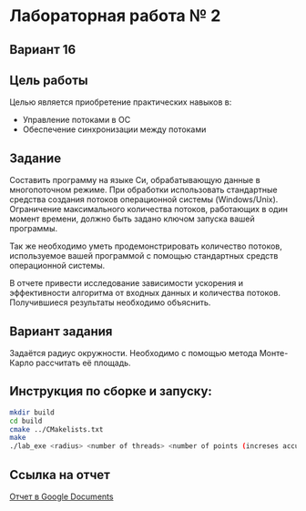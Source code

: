 # Лабораторная работа № 2
## Вариант 16

## Цель работы
Целью является приобретение практических навыков в:
* Управление потоками в ОС
* Обеспечение синхронизации между потоками

## Задание
Составить программу на языке Си, обрабатывающую данные в многопоточном режиме. При обработки использовать стандартные средства создания потоков операционной системы
(Windows/Unix). Ограничение максимального количества потоков, работающих в один момент времени, должно быть задано ключом запуска вашей программы.

Так же необходимо уметь продемонстрировать количество потоков, используемое вашей программой с помощью стандартных средств операционной системы.

В отчете привести исследование зависимости ускорения и эффективности алгоритма от входных
данных и количества потоков. Получившиеся результаты необходимо объяснить.

## Вариант задания
Задаётся радиус окружности. Необходимо с помощью метода Монте-Карло рассчитать её площадь.
## Инструкция по сборке и запуску:
```sh
mkdir build
cd build
cmake ../CMakelists.txt
make
./lab_exe <radius> <number of threads> <number of points (increses accuracy)>
```
## Ссылка на отчет
[Отчет в Google Documents](https://docs.google.com/document/d/1m7VkUi4XbKxVHw8FGINt46txZ3dfCidh/edit?usp=sharing&ouid=101030734348693683939&rtpof=true&sd=true)